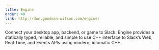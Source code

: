 ```yaml
---
title: Engine
order: 40
link: http://don.goodman-wilson.com/engine/
---
```


Connect your desktop app, backend, or game to Slack. Engine provides a statically typed, reliable, and simple to use C++ interface to Slack’s Web, Real Time, and Events APIs using modern, idiomatic C++.